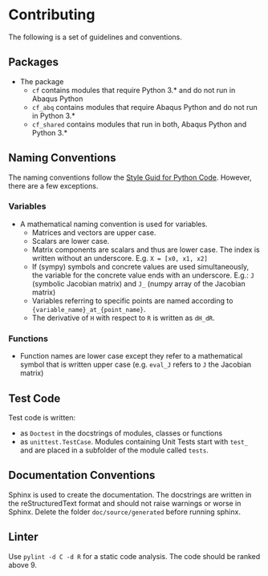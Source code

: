 # Contributing

The following is a set of guidelines and conventions.

## Packages
    
 - The package
   - `cf` contains modules that require Python 3.* and do not run in Abaqus Python
   - `cf_abq` contains modules that require Abaqus Python and do not run in Python 3.*
   - `cf_shared` contains modules that run in both, Abaqus Python and Python 3.*

## Naming Conventions

The naming conventions follow the [Style Guid for Python Code](https://peps.python.org/pep-0008/).
However, there are a few exceptions.


### Variables

 - A mathematical naming convention is used for variables.
   - Matrices and vectors are upper case.
   - Scalars are lower case.
   - Matrix components are scalars and thus are lower case. The index is written without an underscore. 
     E.g. `X = [x0, x1, x2]`
   - If (sympy) symbols and concrete values are used simultaneously, the variable for the concrete value ends with an underscore. E.g.:
     `J` (symbolic Jacobian matrix) and `J_` (numpy array of the Jacobian matrix)
   - Variables referring to specific points are named according to `{variable_name}_at_{point_name}`.
   - The derivative of `H` with respect to `R` is written as `dH_dR`.

### Functions

 - Function names are lower case except they refer to a mathematical symbol that is written upper case 
    (e.g. `eval_J` refers to `J` the Jacobian matrix)


## Test Code

Test code is written:
 - as `Doctest` in the docstrings of modules, classes or functions
 - as `unittest.TestCase`. Modules containing Unit Tests start with `test_` and are placed 
   in a subfolder of the module called `tests`.


## Documentation Conventions

Sphinx is used to create the documentation.
The docstrings are written in the reStructuredText format
and should not raise warnings or worse in Sphinx.
Delete the folder `doc/source/generated` before running sphinx.


## Linter

Use `pylint -d C -d R` for a static code analysis.
The code should be ranked above 9.
